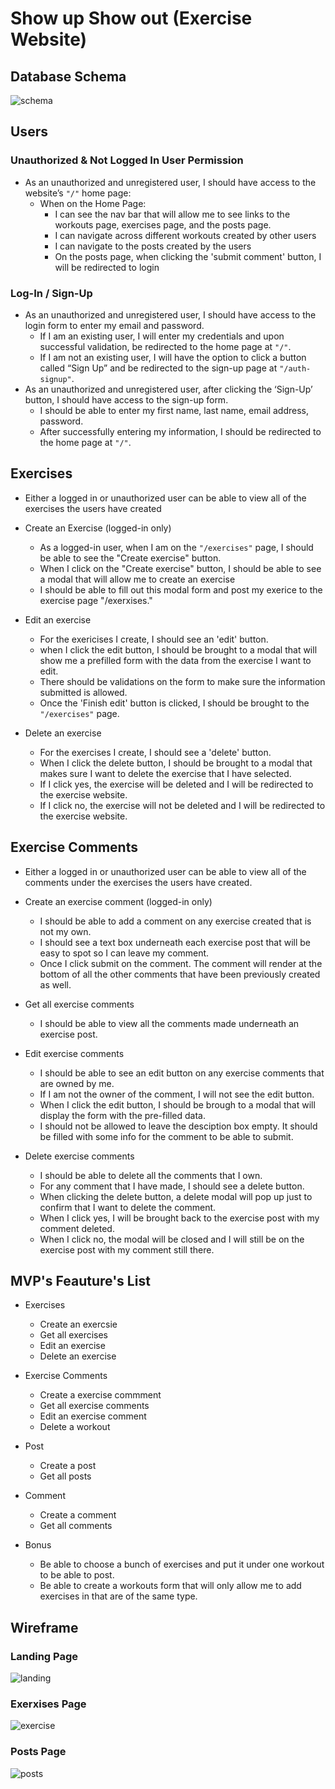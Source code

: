 # Show up Show out (Exercise Website)

## Database Schema

![schema](<Exercise Schema (2).png>)

## Users

### Unauthorized & Not Logged In User Permission

- As an unauthorized and unregistered user, I should have access to the website’s `"/"` home page:
  - When on the Home Page:
    - I can see the nav bar that will allow me to see links to the workouts page, exercises page, and the posts page.
    - I can navigate across different workouts created by other users
    - I can navigate to the posts created by the users
    - On the posts page, when clicking the 'submit comment' button, I will be redirected to login

### Log-In / Sign-Up

- As an unauthorized and unregistered user, I should have access to the login form to enter my email and password.
  - If I am an existing user, I will enter my credentials and upon successful validation, be redirected to the home page at `"/"`.
  - If I am not an existing user, I will have the option to click a button called “Sign Up” and be redirected to the sign-up page at `"/auth-signup"`.
- As an unauthorized and unregistered user, after clicking the ‘Sign-Up’ button, I should have access to the sign-up form.
  - I should be able to enter my first name, last name, email address, password.
  - After successfully entering my information, I should be redirected to the home page at `"/"`.

## Exercises

- Either a logged in or unauthorized user can be able to view all of the exercises the users have created

- Create an Exercise (logged-in only)
  - As a logged-in user, when I am on the `"/exercises"` page, I should be able to see the "Create exercise" button.
  - When I click on the "Create exercise" button, I should be able to see a modal that will allow me to create an exercise
  - I should be able to fill out this modal form and post my exerice to the exercise page "/exerxises."
- Edit an exercise
  - For the exericises I create, I should see an 'edit' button.
  - when I click the edit button, I should be brought to a modal that will show me a prefilled form with the data from the exercise I want to edit.
  - There should be validations on the form to make sure the information submitted is allowed.
  - Once the 'Finish edit' button is clicked, I should be brought to the `"/exercises"` page.
- Delete an exercise
  - For the exercises I create, I should see a 'delete' button.
  - When I click the delete button, I should be brought to a modal that makes sure I want to delete the exercise that I have selected.
  - If I click yes, the exercise will be deleted and I will be redirected to the exercise website.
  - If I click no, the exercise will not be deleted and I will be redirected to the exercise website.

## Exercise Comments

- Either a logged in or unauthorized user can be able to view all of the comments under the exercises the users have created.

- Create an exercise comment (logged-in only)

  - I should be able to add a comment on any exercise created that is not my own.
  - I should see a text box underneath each exercise post that will be easy to spot so I can leave my comment.
  - Once I click submit on the comment. The comment will render at the bottom of all the other comments that have been previously created as well.

- Get all exercise comments

  - I should be able to view all the comments made underneath an exercise post.

- Edit exercise comments

  - I should be able to see an edit button on any exercise comments that are owned by me.
  - If I am not the owner of the comment, I will not see the edit button.
  - When I click the edit button, I should be brough to a modal that will display the form with the pre-filled data.
  - I should not be allowed to leave the desciption box empty. It should be filled with some info for the comment to be able to submit.

- Delete exercise comments
  - I should be able to delete all the comments that I own.
  - For any comment that I have made, I should see a delete button.
  - When clicking the delete button, a delete modal will pop up just to confirm that I want to delete the comment.
  - When I click yes, I will be brought back to the exercise post with my comment deleted.
  - When I click no, the modal will be closed and I will still be on the exercise post with my comment still there.

## MVP's Feauture's List

- Exercises
  - Create an exercsie
  - Get all exercises
  - Edit an exercise
  - Delete an exercise
- Exercise Comments

  - Create a exercise commment
  - Get all exercise comments
  - Edit an exercise comment
  - Delete a workout

- Post

  - Create a post
  - Get all posts

- Comment

  - Create a comment
  - Get all comments

- Bonus
  - Be able to choose a bunch of exercises and put it under one workout to be able to post.
  - Be able to create a workouts form that will only allow me to add exercises in that are of the same type.

## Wireframe

### Landing Page

![landing](LandingPage.png)

### Exerxises Page

![exercise](ExercisePage.png)

### Posts Page

![posts](<Posts(1).png>)
